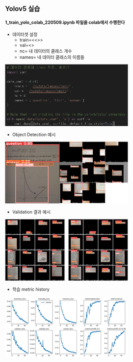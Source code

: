 ## Yolov5 실습

#### 1_train_yolo_colab_220509.ipynb 파일을 colab에서 수행한다

- 데이터셋 설정
  - train=<<<custom train data path>>>
  - val=<<custom valid data path>>
  - nc= 내 데이터의 클래스 개수
  - names= 내 데이터 클래스의 이름들
<img src="img/set_data.png" width="400" height="200"/>

- Object Detection 예시
<img src="img/example.png" width="400" height="200"/>

- Validation 결과 예시
<img src="img/validation.png" width="400" height="200"/>

- 학습 metric history
<img src="img/history.png" width="400" height="200"/>

